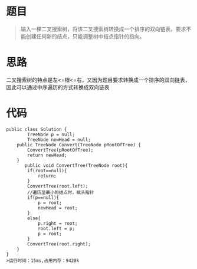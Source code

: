 # 题目
>输入一棵二叉搜索树，将该二叉搜索树转换成一个排序的双向链表。要求不能创建任何新的结点，只能调整树中结点指针的指向。
# 思路
二叉搜索树的特点是左<=根<=右，又因为题目要求转换成一个排序的双向链表，因此可以通过中序遍历的方式转换成双向链表
# 代码
```
public class Solution {
        TreeNode p = null;
        TreeNode newHead = null;
    public TreeNode Convert(TreeNode pRootOfTree) {
        ConvertTree(pRootOfTree);
        return newHead;
    }
       public void ConvertTree(TreeNode root){
        if(root==null){
            return;
        }
        ConvertTree(root.left);
        //遍历至最小的结点时，赋头指针
        if(p==null){
            p = root;
            newHead = root;
        }
        else{
            p.right = root;
            root.left = p;
            p = root;
        }
        ConvertTree(root.right);
    }
}
>运行时间：15ms,占用内存：9428k
